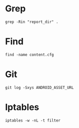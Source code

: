 # Grep

    grep -Rin "report_dir" .


# Find

    find -name content.cfg


# Git

    git log -Sxys ANDROID_ASSET_URL


# Iptables

    iptables -w -nL -t filter